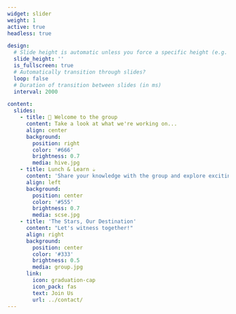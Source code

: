 ```yaml
---
widget: slider
weight: 1
active: true
headless: true

design:
  # Slide height is automatic unless you force a specific height (e.g. '400px')
  slide_height: ''
  is_fullscreen: true
  # Automatically transition through slides?
  loop: false
  # Duration of transition between slides (in ms)
  interval: 2000

content:
  slides:
    - title: 👋 Welcome to the group
      content: Take a look at what we're working on...
      align: center
      background:
        position: right
        color: '#666'
        brightness: 0.7
        media: hive.jpg
    - title: Lunch & Learn ☕️
      content: 'Share your knowledge with the group and explore exciting new topics together!'
      align: left
      background:
        position: center
        color: '#555'
        brightness: 0.7
        media: scse.jpg
    - title: 'The Stars, Our Destination'
      content: "Let's witness together!"
      align: right
      background:
        position: center
        color: '#333'
        brightness: 0.5
        media: group.jpg
      link:
        icon: graduation-cap
        icon_pack: fas
        text: Join Us
        url: ../contact/
---
```

